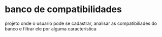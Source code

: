 # banco de compatibilidades
 projeto onde o usuario pode se cadastrar, analisar as compatibiliades do banco e filtrar ele por alguma caracteristica
